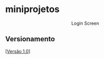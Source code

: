 # miniprojetos

<div style="text-align: center; margin: auto;">Login Screen</div>

## Versionamento
[<a href="https://jamesleme.github.io/miniprojetos/login-screen/">Versão 1.0</a>]

